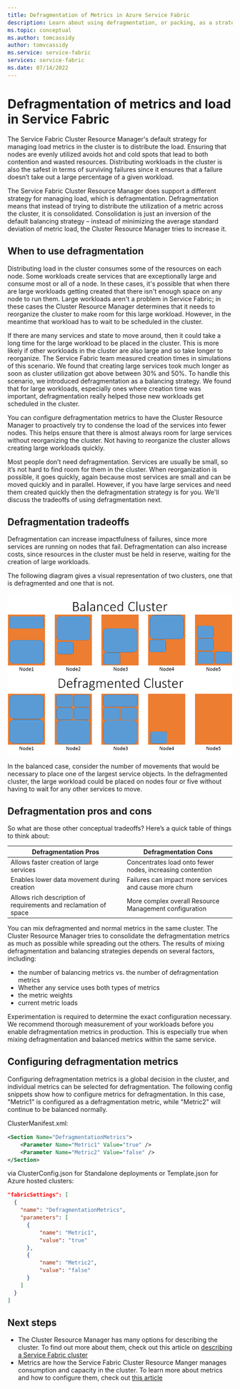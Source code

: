 ```yaml
---
title: Defragmentation of Metrics in Azure Service Fabric 
description: Learn about using defragmentation, or packing, as a strategy for metrics in Service Fabric. This technique is useful for very large services.
ms.topic: conceptual
ms.author: tomcassidy
author: tomvcassidy
ms.service: service-fabric
services: service-fabric
ms.date: 07/14/2022
---
```


# Defragmentation of metrics and load in Service Fabric
The Service Fabric Cluster Resource Manager's default strategy for managing load metrics in the cluster is to distribute the load. Ensuring that nodes are evenly utilized avoids hot and cold spots that lead to both contention and wasted resources. Distributing workloads in the cluster is also the safest in terms of surviving failures since it ensures that a failure doesn’t take out a large percentage of a given workload. 

The Service Fabric Cluster Resource Manager does support a different strategy for managing load, which is defragmentation. Defragmentation means that instead of trying to distribute the utilization of a metric across the cluster, it is consolidated. Consolidation is just an inversion of the default balancing strategy – instead of minimizing the average standard deviation of metric load, the Cluster Resource Manager tries to increase it.

## When to use defragmentation
Distributing load in the cluster consumes some of the resources on each node. Some workloads create services that are exceptionally large and consume most or all of a node. In these cases, it's possible that when there are large workloads getting created that there isn't enough space on any node to run them. Large workloads aren't a problem in Service Fabric; in these cases the Cluster Resource Manager determines that it needs to reorganize the cluster to make room for this large workload. However, in the meantime that workload has to wait to be scheduled in the cluster.

If there are many services and state to move around, then it could take a long time for the large workload to be placed in the cluster. This is more likely if other workloads in the cluster are also large and so take longer to reorganize. The Service Fabric team measured creation times in simulations of this scenario. We found that creating large services took much longer as soon as cluster utilization got above between 30% and 50%. To handle this scenario, we introduced defragmentation as a balancing strategy. We found that for large workloads, especially ones where creation time was important, defragmentation really helped those new workloads get scheduled in the cluster.

You can configure defragmentation metrics to have the Cluster Resource Manager to proactively try to condense the load of the services into fewer nodes. This helps ensure that there is almost always room for large services without reorganizing the cluster. Not having to reorganize the cluster allows creating large workloads quickly.

Most people don’t need defragmentation. Services are usually be small, so it’s not hard to find room for them in the cluster. When reorganization is possible, it goes quickly, again because most services are small and can be moved quickly and in parallel. However, if you have large services and need them created quickly then the defragmentation strategy is for you. We'll discuss the tradeoffs of using defragmentation next. 

## Defragmentation tradeoffs
Defragmentation can increase impactfulness of failures, since more services are running on nodes that fail. Defragmentation can also increase costs, since resources in the cluster must be held in reserve, waiting for the creation of large workloads.

The following diagram gives a visual representation of two clusters, one that is defragmented and one that is not. 

<center>

![Comparing Balanced and Defragmented Clusters][Image1]
</center>

In the balanced case, consider the number of movements that would be necessary to place one of the largest service objects. In the defragmented cluster, the large workload could be placed on nodes four or five without having to wait for any other services to move.

## Defragmentation pros and cons
So what are those other conceptual tradeoffs? Here’s a quick table of things to think about:

| Defragmentation Pros | Defragmentation Cons |
| --- | --- |
| Allows faster creation of large services |Concentrates load onto fewer nodes, increasing contention |
| Enables lower data movement during creation |Failures can impact more services and cause more churn |
| Allows rich description of requirements and reclamation of space |More complex overall Resource Management configuration |

You can mix defragmented and normal metrics in the same cluster. The Cluster Resource Manager tries to consolidate the defragmentation metrics as much as possible while spreading out the others. The results of mixing defragmentation and balancing strategies depends on several factors, including:
  - the number of balancing metrics vs. the number of defragmentation metrics
  - Whether any service uses both types of metrics 
  - the metric weights
  - current metric loads
  
Experimentation is required to determine the exact configuration necessary. We recommend thorough measurement of your workloads before you enable defragmentation metrics in production. This is especially true when mixing defragmentation and balanced metrics within the same service. 

## Configuring defragmentation metrics
Configuring defragmentation metrics is a global decision in the cluster, and individual metrics can be selected for defragmentation. The following config snippets show how to configure metrics for defragmentation. In this case, "Metric1" is configured as a defragmentation metric, while "Metric2" will continue to be balanced normally. 

ClusterManifest.xml:

```xml
<Section Name="DefragmentationMetrics">
    <Parameter Name="Metric1" Value="true" />
    <Parameter Name="Metric2" Value="false" />
</Section>
```

via ClusterConfig.json for Standalone deployments or Template.json for Azure hosted clusters:

```json
"fabricSettings": [
  {
    "name": "DefragmentationMetrics",
    "parameters": [
      {
          "name": "Metric1",
          "value": "true"
      },
      {
          "name": "Metric2",
          "value": "false"
      }
    ]
  }
]
```


## Next steps
- The Cluster Resource Manager has many options for describing the cluster. To find out more about them, check out this article on [describing a Service Fabric cluster](service-fabric-cluster-resource-manager-cluster-description.md)
- Metrics are how the Service Fabric Cluster Resource Manger manages consumption and capacity in the cluster. To learn more about metrics and how to configure them, check out [this article](service-fabric-cluster-resource-manager-metrics.md)

[Image1]:./media/service-fabric-cluster-resource-manager-defragmentation-metrics/balancing-defrag-compared.png
